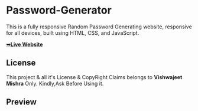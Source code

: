 # Password-Generator

 This  is a fully responsive Random Password Generating website, responsive for all devices, built using HTML, CSS, and JavaScript.


 <a href="https://vishwajeetmishra4.github.io/password-generator/"><strong>➥Live Website </strong></a> 
 
 </div>
 

## License

This project & all it's License & CopyRight Claims belongs to **Vishwajeet Mishra** Only. Kindly,Ask Before Using it. 

## Preview
